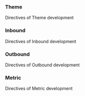 ### Theme
Directives of  Theme development

### Inbound
Directives of  Inbound development

### Outbound
Directives of  Outbound development

### Metric
Directives of  Metric development
